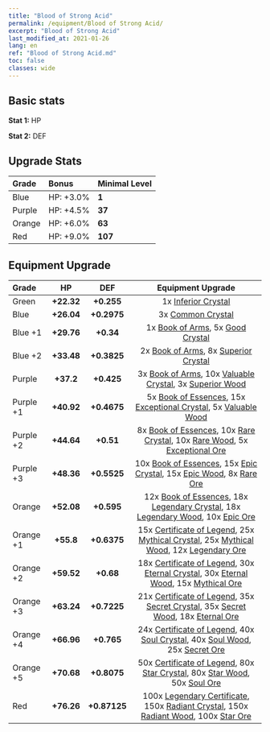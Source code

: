 ```yaml
---
title: "Blood of Strong Acid"
permalink: /equipment/Blood of Strong Acid/
excerpt: "Blood of Strong Acid"
last_modified_at: 2021-01-26
lang: en
ref: "Blood of Strong Acid.md"
toc: false
classes: wide
---
```


## Basic stats
 **Stat 1:** HP

 **Stat 2:** DEF

## Upgrade Stats

  |     Grade    |   Bonus | Minimal Level | 
  |:-------------|:--------|:--------------| 
  | Blue | HP: +3.0% | **1** | 
  | Purple | HP: +4.5% | **37** | 
  | Orange | HP: +6.0% | **63** | 
  | Red | HP: +9.0% | **107** | 


## Equipment Upgrade

  |          Grade      | HP | DEF | Equipment Upgrade |
  |:--------------------|:---------:|:---------:|:----------------:|
  | Green | **+22.32** | **+0.255** | 1x [ Inferior Crystal](/Items/mat_45/) |
  | Blue | **+26.04** | **+0.2975** | 3x [ Common Crystal](/Items/mat_85/) |
  | Blue +1 | **+29.76** | **+0.34** | 1x [ Book of Arms](/Items/mat_32/), 5x [ Good Crystal](/Items/mat_16/) |
  | Blue +2 | **+33.48** | **+0.3825** | 2x [ Book of Arms](/Items/mat_71/), 8x [ Superior Crystal](/Items/mat_56/) |
  | Purple | **+37.2** | **+0.425** | 3x [ Book of Arms](/Items/mat_6/), 10x [ Valuable Crystal](/Items/mat_95/), 3x [ Superior Wood](/Items/mat_28/) |
  | Purple +1 | **+40.92** | **+0.4675** | 5x [ Book of Essences](/Items/mat_44/), 15x [ Exceptional Crystal](/Items/mat_33/), 5x [ Valuable Wood](/Items/mat_43/) |
  | Purple +2 | **+44.64** | **+0.51** | 8x [ Book of Essences](/Items/mat_84/), 10x [ Rare Crystal](/Items/mat_68/), 10x [ Rare Wood](/Items/mat_14/), 5x [ Exceptional Ore](/Items/mat_67/) |
  | Purple +3 | **+48.36** | **+0.5525** | 10x [ Book of Essences](/Items/mat_20/), 15x [ Epic Crystal](/Items/mat_5/), 15x [ Epic Wood](/Items/mat_57/), 8x [ Rare Ore](/Items/mat_2/) |
  | Orange | **+52.08** | **+0.595** | 12x [ Book of Essences](/Items/mat_60/), 18x [ Legendary Crystal](/Items/mat_48/), 18x [ Legendary Wood](/Items/mat_93/), 10x [ Epic Ore](/Items/mat_42/) |
  | Orange +1 | **+55.8** | **+0.6375** | 15x [ Certificate of Legend](/Items/mat_96/), 25x [ Mythical Crystal](/Items/mat_61/), 25x [ Mythical Wood](/Items/mat_9/), 12x [ Legendary Ore](/Items/mat_81/) |
  | Orange +2 | **+59.52** | **+0.68** | 18x [ Certificate of Legend](/Items/mat_25/), 30x [ Eternal Crystal](/Items/mat_19/), 30x [ Eternal Wood](/Items/mat_75/), 15x [ Mythical Ore](/Items/mat_23/) |
  | Orange +3 | **+63.24** | **+0.7225** | 21x [ Certificate of Legend](/Items/mat_38/), 35x [ Secret Crystal](/Items/mat_51/), 35x [ Secret Wood](/Items/mat_87/), 18x [ Eternal Ore](/Items/mat_36/) |
  | Orange +4 | **+66.96** | **+0.765** | 24x [ Certificate of Legend](/Items/mat_100/), 40x [ Soul Crystal](/Items/mat_64/), 40x [ Soul Wood](/Items/mat_49/), 25x [ Secret Ore](/Items/mat_99/) |
  | Orange +5 | **+70.68** | **+0.8075** | 50x [ Certificate of Legend](/Items/mat_11/), 80x [ Star Crystal](/Items/mat_26/), 80x [ Star Wood](/Items/mat_63/), 50x [ Soul Ore](/Items/mat_8/) |
  | Red | **+76.26** | **+0.87125** | 100x [ Legendary Certificate](/Items/mat_76/), 150x [ Radiant Crystal](/Items/mat_37/), 150x [ Radiant Wood](/Items/mat_21/), 100x [ Star Ore](/Items/mat_72/) |

